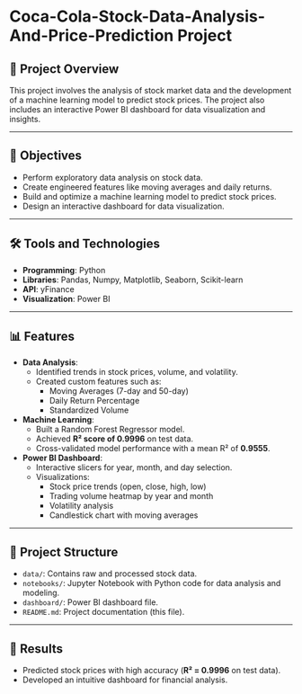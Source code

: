 # Coca-Cola-Stock-Data-Analysis-And-Price-Prediction Project

## 📌 Project Overview
This project involves the analysis of stock market data and the development of a machine learning model to predict stock prices. The project also includes an interactive Power BI dashboard for data visualization and insights.

---

## 🎯 Objectives
- Perform exploratory data analysis on stock data.
- Create engineered features like moving averages and daily returns.
- Build and optimize a machine learning model to predict stock prices.
- Design an interactive dashboard for data visualization.

---

## 🛠️ Tools and Technologies
- **Programming**: Python
- **Libraries**: Pandas, Numpy, Matplotlib, Seaborn, Scikit-learn
- **API**: yFinance
- **Visualization**: Power BI

---

## 📊 Features
- **Data Analysis**:
  - Identified trends in stock prices, volume, and volatility.
  - Created custom features such as:
    - Moving Averages (7-day and 50-day)
    - Daily Return Percentage
    - Standardized Volume
- **Machine Learning**:
  - Built a Random Forest Regressor model.
  - Achieved **R² score of 0.9996** on test data.
  - Cross-validated model performance with a mean R² of **0.9555**.
- **Power BI Dashboard**:
  - Interactive slicers for year, month, and day selection.
  - Visualizations:
    - Stock price trends (open, close, high, low)
    - Trading volume heatmap by year and month
    - Volatility analysis
    - Candlestick chart with moving averages

---

## 📂 Project Structure
- `data/`: Contains raw and processed stock data.
- `notebooks/`: Jupyter Notebook with Python code for data analysis and modeling.
- `dashboard/`: Power BI dashboard file.
- `README.md`: Project documentation (this file).

---

## 🚀 Results
- Predicted stock prices with high accuracy (**R² = 0.9996** on test data).
- Developed an intuitive dashboard for financial analysis.
